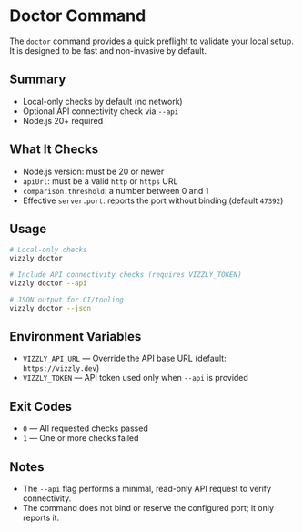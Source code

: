 # Doctor Command

The `doctor` command provides a quick preflight to validate your local setup. It is designed to be fast and non-invasive by default.

## Summary

- Local-only checks by default (no network)
- Optional API connectivity check via `--api`
- Node.js 20+ required

## What It Checks

- Node.js version: must be 20 or newer
- `apiUrl`: must be a valid `http` or `https` URL
- `comparison.threshold`: a number between 0 and 1
- Effective `server.port`: reports the port without binding (default `47392`)

## Usage

```bash
# Local-only checks
vizzly doctor

# Include API connectivity checks (requires VIZZLY_TOKEN)
vizzly doctor --api

# JSON output for CI/tooling
vizzly doctor --json
```

## Environment Variables

- `VIZZLY_API_URL` — Override the API base URL (default: `https://vizzly.dev`)
- `VIZZLY_TOKEN` — API token used only when `--api` is provided

## Exit Codes

- `0` — All requested checks passed
- `1` — One or more checks failed

## Notes

- The `--api` flag performs a minimal, read-only API request to verify connectivity.
- The command does not bind or reserve the configured port; it only reports it.
